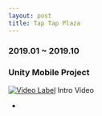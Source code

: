 ```yaml
---
layout: post
title: Tap Tap Plaza
---
```


### 2019.01 ~ 2019.10
### Unity Mobile Project

[![Video Label](http://img.youtube.com/vi/LVwMEJusWXg/0.jpg)](https://www.youtube.com/watch?v=LVwMEJusWXg) Intro Video

* 



